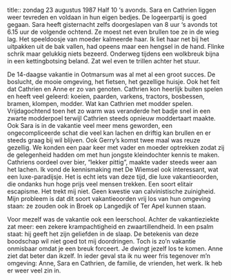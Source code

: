 title:: zondag 23 augustus 1987
Half 10 ‘s avonds. Sara en Cathrien liggen weer tevreden en voldaan in hun eigen bedjes. De logeerpartij is goed gegaan. Sara heeft gisternacht zelfs doorgeslapen van 8 uur ‘s avonds tot 6.15 uur de volgende ochtend. Ze moest net even brullen toe ze in de wieg lag. Het speeldoosje van moeder kalmeerde haar. Ik liet haar net bij het uitpakken uit de bak vallen, had opeens maar een hengsel in de hand. Flinke schrik maar gelukkig niets bezeerd. Onderweg tijdens een wolkbreuk bijna in een kettingbotsing beland. Zat wel even te trillen achter het stuur. 

De 14-daagse vakantie in Ootmarsum was al met al een groot succes. De boslucht, de mooie omgeving, het fietsen, het gezellige huisje. Ook het feit dat Cathrien en Anne er zo van genoten. Cathrien kon heerlijk buiten spelen en heeft veel geleerd: koeien, paarden, varkens, tractors, bosbessen, bramen, klompen, modder. Wat kan Cathrien met modder spelen. Vrijdagochtend toen het zo warm was veranderde het badje snel in een zwarte modderpoel terwijl Cathrien steeds opnieuw moddertaart maakte. Ook Sara is in de vakantie veel meer mens geworden, een ongecompliceerde schat die veel kan lachen en driftig kan brullen en er steeds graag bij wil blijven. Ook Gerry’s komst twee maal was reuze gezellig. We konden een paar keer met vader en moeder optrekken zodat zij de gelegenheid hadden om met hun jongste kleindochter kennis te maken. Cathriens oordeel over bier, “lekker pittig”, maakte vader steeds weer aan het lachen. Ik vond de kennismaking met De Wiemsel ook interessant, wat een luxe-paradijsje. Het is echt iets van deze tijd, die luxe vakantieoorden, die ondanks hun hoge prijs veel mensen trekken. Een soort elitair escapisme. Het trekt mij niet. Geen kwestie van calvinistische zuinigheid. Mijn probleem is dat dit soort vakantieoorden vrij los van hun omgeving staan: ze zouden ook in Broek op Langedijk of Ter Apel kunnen staan.

Voor mezelf was de vakantie ook een leerschool. Achter de vakantieziekte zat meer: een zekere krampachtigheid en zwaartillendheid. In een psalm staat: hij geeft het zijn geliefden in de slaap. De betekenis van deze boodschap wil niet goed tot mij doordringen. Toch is zo’n vakantie onmisbaar omdat je een breuk forceert. Je dwingt jezelf los te komen. Anne ziet dat beter dan ikzelf. In ieder geval sta ik nu weer fris tegenover m’n omgeving: Anne, Sara en Cathrien, de familie, de vrienden, het werk. Ik heb er weer veel zin in.
